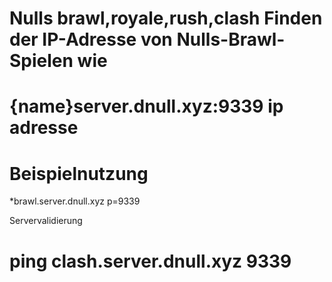 # Nulls brawl,royale,rush,clash Finden der IP-Adresse von Nulls-Brawl-Spielen wie



# {name}server.dnull.xyz:9339 ip adresse



# Beispielnutzung







*brawl.server.dnull.xyz p=9339 




Servervalidierung





# ping clash.server.dnull.xyz 9339 

